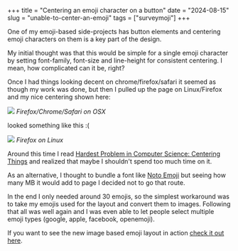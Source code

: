 +++
title = "Centering an emoji character on a button"
date = "2024-08-15"
slug = "unable-to-center-an-emoji"
tags = ["surveymoji"]
+++

One of my emoji-based side-projects has button elements and centering emoji characters on them is a key part of the design.

My initial thought was that this would be simple for a single emoji character by setting font-family, font-size and line-height for consistent centering. 
I mean, how complicated can it be, right?

Once I had things looking decent on chrome/firefox/safari it seemed as though my work was done, but then I pulled up the page on Linux/Firefox and my
nice centering shown here:

![](/img/EmojiOSX.png)
_Firefox/Chrome/Safari on OSX_

looked something like this :(

![](/img/EmojiLinux.png)
_Firefox on Linux_

Around this time I read [Hardest Problem in Computer Science: Centering Things](https://tonsky.me/blog/centering/) and realized that maybe I shouldn't spend too much time on it.

As an alternative, I thought to bundle a font like [Noto Emoji](https://fonts.google.com/noto/specimen/Noto+Emoji) but seeing how many MB it would add to page I decided not to go that route.

In the end I only needed around 30 emojis, so the simplest workaround was to take my emojis used for the layout and convert them to images.
Following that all was well again and I was even able to let people select multiple emoji types (google, apple, facebook, openemoji).

If you want to see the new image based emoji layout in action [check it out here](https://surveymoji.com).
